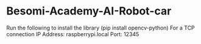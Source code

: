 # Besomi-Academy-AI-Robot-car
Run the following to install the library (pip install opencv-python)
For a TCP connection
IP Address: raspberrypi.local
Port: 12345
